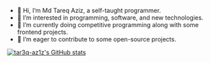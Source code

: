 - 👋 Hi, I’m Md Tareq Aziz, a self-taught programmer.
- 👀 I’m interested in programming, software, and new technologies.
- 🌱 I’m currently doing competitive programming along with some frontend projects.
- 💞️ I’m eager to contribute to some open-source projects.
  
 [![tar3q-az1z's GitHub stats](https://github-readme-stats.vercel.app/api?username=tar3q-az1z&show_icons=true&theme=cobalt)](https://github.com/tar3q-az1z/github-readme-stats)
<!--
- 📫 How to reach me ...
- 😄 Pronouns: ...
- ⚡ Fun fact: ...
-->

<!---
tar3q-az1z/tar3q-az1z is a ✨ special ✨ repository because its `README.md` (this file) appears on your GitHub profile.
You can click the Preview link to take a look at your changes.
--->
